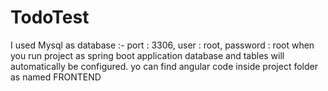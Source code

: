 # TodoTest
I used Mysql as database :- port : 3306, user : root, password : root
when you run project as spring boot application database and tables will automatically be configured.
yo can find angular code inside project folder as named FRONTEND 
